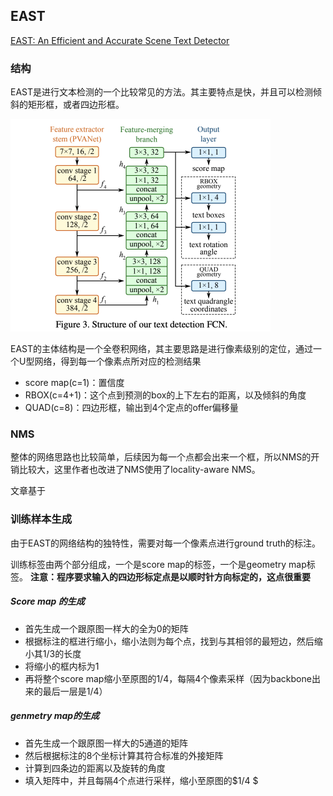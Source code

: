 ## EAST

[EAST: An Efficient and Accurate Scene Text Detector](https://arxiv.org/pdf/1704.03155.pdf)

### 结构

EAST是进行文本检测的一个比较常见的方法。其主要特点是快，并且可以检测倾斜的矩形框，或者四边形框。

<img src="_assets/east-1.png" alt="east" style="zoom:50%;" />

EAST的主体结构是一个全卷积网络，其主要思路是进行像素级别的定位，通过一个U型网络，得到每一个像素点所对应的检测结果

- score map(c=1)：置信度
- RBOX(c=4+1)：这个点到预测的box的上下左右的距离，以及倾斜的角度
- QUAD(c=8)：四边形框，输出到4个定点的offer偏移量

### NMS

整体的网络思路也比较简单，后续因为每一个点都会出来一个框，所以NMS的开销比较大，这里作者也改进了NMS使用了locality-aware NMS。

文章基于

### 训练样本生成

由于EAST的网络结构的独特性，需要对每一个像素点进行ground truth的标注。

训练标签由两个部分组成，一个是score map的标签，一个是geometry map标签。
**注意：程序要求输入的四边形标定点是以顺时针方向标定的，这点很重要**

##### Score map 的生成

- 首先生成一个跟原图一样大的全为0的矩阵
- 根据标注的框进行缩小，缩小法则为每个点，找到与其相邻的最短边，然后缩小其$1/3$的长度
- 将缩小的框内标为1
- 再将整个score map缩小至原图的$1/4$，每隔4个像素采样（因为backbone出来的最后一层是$1/4$）

##### genmetry map的生成

- 首先生成一个跟原图一样大的5通道的矩阵
- 然后根据标注的8个坐标计算其符合标准的外接矩阵
- 计算到四条边的距离以及旋转的角度
- 填入矩阵中，并且每隔4个点进行采样，缩小至原图的$1/4 $ 

